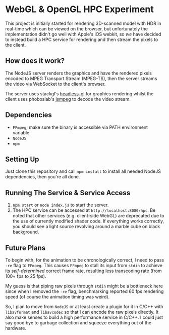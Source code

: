 # WebGL & OpenGL HPC Experiment
This project is initially started for rendering 3D-scanned model with HDR in real-time which can be viewed on the browser, but unfortunately the implementation didn't go well with Apple's iOS webkit, so *we* have decided to instead build a HPC service for rendering and then stream the pixels to the client.

## How does it work?
The NodeJS server renders the graphics and have the rendered pixels encoded to MPEG Transport Stream (MPEG-TS), then the server streams the video via WebSocket to the client's browser.

The server uses stackgl's [headless-gl](https://github.com/stackgl/headless-gl) for graphics rendering whilst the client uses phoboslab's [jsmpeg](https://github.com/phoboslab/jsmpeg) to decode the video stream.

## Dependencies
- `FFmpeg`; make sure the binary is accessible via PATH environment variable.
- `NodeJS`
- `npm`

## Setting Up
Just clone this repository and call `npm install` to install all needed NodeJS dependencies, then you're all done.

## Running The Service & Service Access
1. `npm start` or `node index.js` to start the server.
2. The HPC service can be accessed at `http://localhost:8080/hpc`. Be noted that other services (e.g. client-side WebGL) are deprecated due to the use of currently modified shader code. If everything works correctly, you should see a light source revolving around a marble cube on black background. 

## Future Plans
To begin with, for the animation to be chronologically correct, I need to pass `-re` flag to `FFmpeg`. This causes `FFmpeg` to stall its input from `stdin` to achieve its *self-determined* correct frame rate, resulting less transcoding rate (from 100+ fps to 25 fps).

My guess is that piping raw pixels through `stdin` might be a bottleneck here since when I removed the `-re` flag, benchmarking reported 60 fps rendering speed (of course the animation timing was weird). 

So, I plan to move from `NodeJS` or at least create a plugin for it in C/C++ with `libavformat` and `libavcodec` so that I can encode the raw pixels directly. It also make senses to build a high performance service in C/C++. I could just say good bye to garbage collection and squeeze everything out of the hardware.
